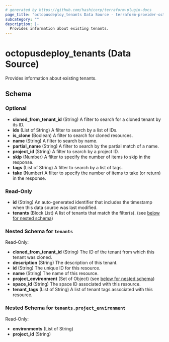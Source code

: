 ```yaml
---
# generated by https://github.com/hashicorp/terraform-plugin-docs
page_title: "octopusdeploy_tenants Data Source - terraform-provider-octopusdeploy"
subcategory: ""
description: |-
  Provides information about existing tenants.
---
```


# octopusdeploy_tenants (Data Source)

Provides information about existing tenants.



<!-- schema generated by tfplugindocs -->
## Schema

### Optional

- **cloned_from_tenant_id** (String) A filter to search for a cloned tenant by its ID.
- **ids** (List of String) A filter to search by a list of IDs.
- **is_clone** (Boolean) A filter to search for cloned resources.
- **name** (String) A filter to search by name.
- **partial_name** (String) A filter to search by the partial match of a name.
- **project_id** (String) A filter to search by a project ID.
- **skip** (Number) A filter to specify the number of items to skip in the response.
- **tags** (List of String) A filter to search by a list of tags.
- **take** (Number) A filter to specify the number of items to take (or return) in the response.

### Read-Only

- **id** (String) An auto-generated identifier that includes the timestamp when this data source was last modified.
- **tenants** (Block List) A list of tenants that match the filter(s). (see [below for nested schema](#nestedblock--tenants))

<a id="nestedblock--tenants"></a>
### Nested Schema for `tenants`

Read-Only:

- **cloned_from_tenant_id** (String) The ID of the tenant from which this tenant was cloned.
- **description** (String) The description of this tenant.
- **id** (String) The unique ID for this resource.
- **name** (String) The name of this resource.
- **project_environment** (Set of Object) (see [below for nested schema](#nestedatt--tenants--project_environment))
- **space_id** (String) The space ID associated with this resource.
- **tenant_tags** (List of String) A list of tenant tags associated with this resource.

<a id="nestedatt--tenants--project_environment"></a>
### Nested Schema for `tenants.project_environment`

Read-Only:

- **environments** (List of String)
- **project_id** (String)


